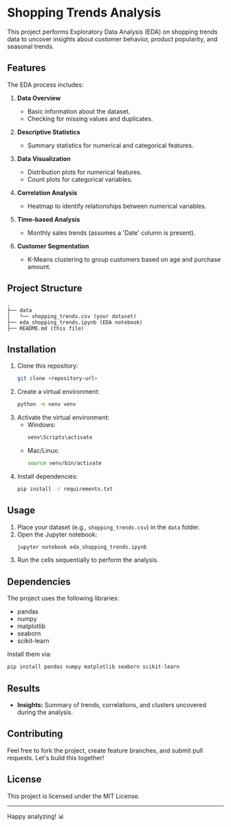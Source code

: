 # Shopping Trends Analysis

This project performs Exploratory Data Analysis (EDA) on shopping trends data to uncover insights about customer behavior, product popularity, and seasonal trends.

## Features

The EDA process includes:

1. **Data Overview**
   - Basic information about the dataset.
   - Checking for missing values and duplicates.

2. **Descriptive Statistics**
   - Summary statistics for numerical and categorical features.

3. **Data Visualization**
   - Distribution plots for numerical features.
   - Count plots for categorical variables.

4. **Correlation Analysis**
   - Heatmap to identify relationships between numerical variables.

5. **Time-based Analysis**
   - Monthly sales trends (assumes a 'Date' column is present).

6. **Customer Segmentation**
   - K-Means clustering to group customers based on age and purchase amount.

## Project Structure

```
.
├── data
│   └── shopping_trends.csv (your dataset)
├── eda_shopping_trends.ipynb (EDA notebook)
├── README.md (this file)
```

## Installation

1. Clone this repository:
   ```bash
   git clone <repository-url>
   ```
2. Create a virtual environment:
   ```bash
   python -m venv venv
   ```
3. Activate the virtual environment:
   - Windows:
     ```bash
     venv\Scripts\activate
     ```
   - Mac/Linux:
     ```bash
     source venv/bin/activate
     ```
4. Install dependencies:
   ```bash
   pip install -r requirements.txt
   ```

## Usage

1. Place your dataset (e.g., `shopping_trends.csv`) in the `data` folder.
2. Open the Jupyter notebook:
   ```bash
   jupyter notebook eda_shopping_trends.ipynb
   ```
3. Run the cells sequentially to perform the analysis.

## Dependencies

The project uses the following libraries:
- pandas
- numpy
- matplotlib
- seaborn
- scikit-learn

Install them via:
```bash
pip install pandas numpy matplotlib seaborn scikit-learn
```

## Results

- **Insights:** Summary of trends, correlations, and clusters uncovered during the analysis.

## Contributing

Feel free to fork the project, create feature branches, and submit pull requests. Let's build this together!

## License

This project is licensed under the MIT License.

---

Happy analyzing! 📊
